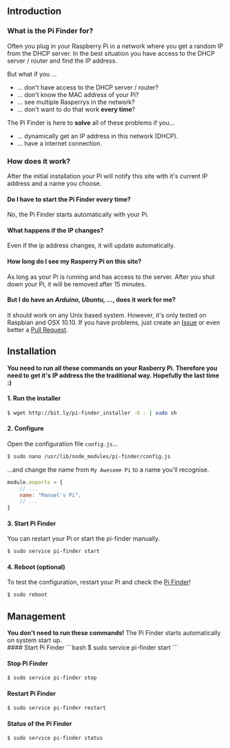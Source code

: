 ## Introduction

### What is the Pi Finder for?
Often you plug in your Raspberry Pi in a network where you get a random IP
from the DHCP server. In the best situation you have access to the DHCP server / router
and find the IP address.

But what if you ...
* ... don't have access to the DHCP server / router?
* ... don't know the MAC address of your Pi?
* ... see multiple Rasperrys in the network?
* ... don't want to do that work **every time**?

The Pi Finder is here to **solve** all of these problems if you...
* ... dynamically get an IP address in this network (DHCP).
* ... have a internet connection.

### How does it work?
After the initial installation your Pi will notify this site
with it's current IP address and a name you choose.

#### Do I have to start the Pi Finder every time?
No, the Pi Finder starts automatically with your Pi.

#### What happens if the IP changes?
Even if the ip address changes, it will update automatically.

#### How long do I see my Rasperry Pi on this site?
As long as your Pi is running and has access to the server.
After you shut down your Pi, it will be removed after 15 minutes.

#### But I do have an *Arduino, Ubuntu, ...*, does it work for me?
It should work on any Unix based system. However, it's only tested on Raspbian and OSX 10.10.
If you have problems, just create an [Issue](https://github.com/strebl/pi-finder/issues) or even better a [Pull Request](https://github.com/strebl/pi-finder/pulls).

## Installation
**You need to run all these commands on your Rasberry Pi. Therefore you need to get it's IP address the the traditional way.
Hopefully the last time :)**

#### 1. Run the installer
```bash
$ wget http://bit.ly/pi-finder_installer -O - | sudo sh
```

#### 2. Configure
Open the configuration file `config.js`...
```bash
$ sudo nano /usr/lib/node_modules/pi-finder/config.js
```

...and change the name from `My Awesome Pi` to a name you'll recognise.
```javascript
module.exports = {
	// ...
	name: "Manuel's Pi",
	// ...
}
```

#### 3. Start Pi Finder
You can restart your Pi or start the pi-finder manually.
```bash
$ sudo service pi-finder start
```

#### 4. Reboot (optional)
To test the configuration, restart your Pi and check the [Pi Finder](https://pi.strebl.ch)!
```bash
$ sudo reboot
```

## Management
<div class="alert alert-info">
	<strong>You don't need to run these commands!</strong> The Pi Finder starts automatically on system start up.
</div>
#### Start Pi Finder
```bash
$ sudo service pi-finder start 
```

#### Stop Pi Finder
```bash
$ sudo service pi-finder stop 
```

#### Restart Pi Finder
```bash
$ sudo service pi-finder restart 
```

#### Status of the Pi Finder
```bash
$ sudo service pi-finder status 
```